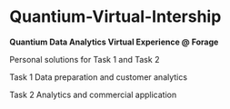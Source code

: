 # Quantium-Virtual-Intership

**Quantium Data Analytics Virtual Experience @ Forage**

Personal solutions for Task 1 and Task 2

Task 1 Data preparation and customer analytics

Task 2 Analytics and commercial application

